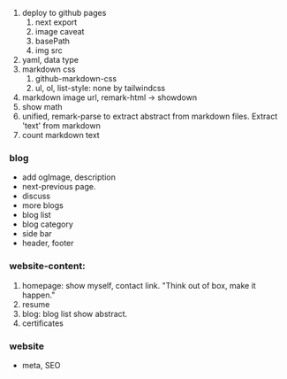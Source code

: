 1. deploy to github pages
   1. next export
   2. image caveat
   3. basePath
   4. img src 
2. yaml, data type
3. markdown css
   1. github-markdown-css
   2. ul, ol, list-style: none by tailwindcss
4. markdown image url, remark-html -> showdown
5. show math
6. unified, remark-parse to extract abstract from markdown files. Extract 'text' from markdown
7. count markdown text

### blog
* add ogImage, description
* next-previous page.
* discuss
* more blogs
* blog list
* blog category
* side bar
* header, footer

### website-content:
1. homepage: show myself, contact link.
   "Think out of box, make it happen."
2. resume
3. blog: blog list show abstract.
4. certificates


### website
* meta, SEO 